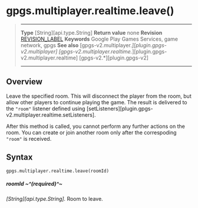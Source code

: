 # gpgs.multiplayer.realtime.leave()

> --------------------- ------------------------------------------------------------------------------------------
> __Type__              [String][api.type.String]
> __Return value__      none
> __Revision__          [REVISION_LABEL](REVISION_URL)
> __Keywords__          Google Play Games Services, game network, gpgs
> __See also__          [gpgs-v2.multiplayer.*][plugin.gpgs-v2.multiplayer]
>                       [gpgs-v2.multiplayer.realtime.*][plugin.gpgs-v2.multiplayer.realtime]
>                       [gpgs-v2.*][plugin.gpgs-v2]
> --------------------- ------------------------------------------------------------------------------------------

## Overview

Leave the specified room. This will disconnect the player from the room, but allow other players to continue playing the game. The result is delivered to the `"room"` listener defined using [setListeners][plugin.gpgs-v2.multiplayer.realtime.setListeners].

After this method is called, you cannot perform any further actions on the room. You can create or join another room only after the correspoding `"room"` is received.

## Syntax

	gpgs.multiplayer.realtime.leave(roomId)

##### roomId ~^(required)^~
_[String][api.type.String]._ Room to leave.
